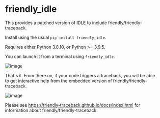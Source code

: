 # friendly_idle

This provides a patched version of IDLE to include friendly/friendly-traceback.

Install using the usual `pip install friendly_idle`.

Requires either Python 3.8.10, or Python >= 3.9.5.

You can launch it from a terminal using `friendly_idle`.

![image](https://user-images.githubusercontent.com/629698/174356637-2bf86ecd-a817-4189-89eb-3939c4122dd9.png)

That's it. From there on, if your code triggers a traceback, you will be able to get
interactive help from the embedded version of friendly/friendly-traceback.

![image](https://user-images.githubusercontent.com/629698/174356738-58d3af3f-a8ac-469a-b98e-16648961916b.png)


Please see https://friendly-traceback.github.io/docs/index.html for information about friendly/friendly-traceback.
